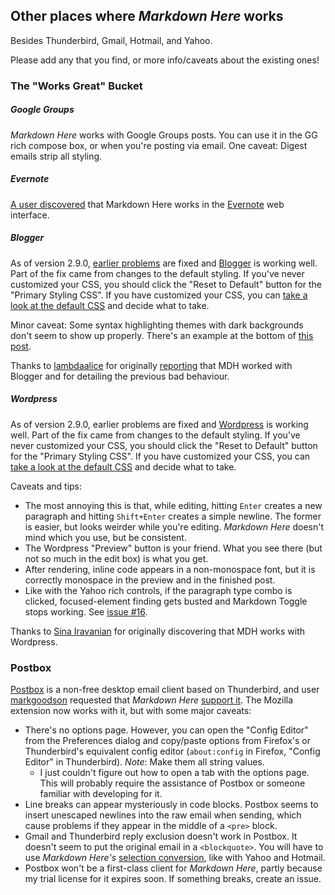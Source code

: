 ## Other places where *Markdown Here* works

Besides Thunderbird, Gmail, Hotmail, and Yahoo.

Please add any that you find, or more info/caveats about the existing ones!

### The "Works Great" Bucket

##### Google Groups

*Markdown Here* works with Google Groups posts. You can use it in the GG rich compose box, or when you're posting via email. One caveat: Digest emails strip all styling. 

##### Evernote

[A user discovered](https://github.com/adam-p/markdown-here/issues/30#issuecomment-8119861) that Markdown Here works in the [Evernote](https://www.evernote.com) web interface. 

##### Blogger

As of version 2.9.0, [earlier problems](https://github.com/adam-p/markdown-here/issues/89) are fixed and [Blogger](http://blogger.com/) is working well. Part of the fix came from changes to the default styling. If you've never customized your CSS, you should click the "Reset to Default" button for the "Primary Styling CSS". If you have customized your CSS, you can [take a look at the default CSS](https://github.com/adam-p/markdown-here/blob/master/src/common/default.css) and decide what to take.

Minor caveat: Some syntax highlighting themes with dark backgrounds don't seem to show up properly. There's an example at the bottom of [this post](http://adampersand.blogspot.ca/2013/10/mdh-test-better-blogger.html).

Thanks to [lambdaalice](https://github.com/lambdalice) for originally [reporting](https://github.com/adam-p/markdown-here/issues/89) that MDH worked with Blogger and for detailing the previous bad behaviour.

##### Wordpress

As of version 2.9.0, earlier problems are fixed and [Wordpress](http://wordpress.com/) is working well. Part of the fix came from changes to the default styling. If you've never customized your CSS, you should click the "Reset to Default" button for the "Primary Styling CSS". If you have customized your CSS, you can [take a look at the default CSS](https://github.com/adam-p/markdown-here/blob/master/src/common/default.css) and decide what to take.

Caveats and tips:
* The most annoying this is that, while editing, hitting `Enter` creates a new paragraph and hitting `Shift+Enter` creates a simple newline. The former is easier, but looks weirder while you're editing. *Markdown Here* doesn't mind which you use, but be consistent. 
* The Wordpress "Preview" button is your friend. What you see there (but not so much in the edit box) is what you get.
* After rendering, inline code appears in a non-monospace font, but it is correctly monospace in the preview and in the finished post.
* Like with the Yahoo rich controls, if the paragraph type combo is clicked, focused-element finding gets busted and Markdown Toggle stops working. See [issue #16](https://github.com/adam-p/markdown-here/issues/16).

Thanks to [Sina Iravanian](https://plus.google.com/116422808039109985732/posts) for originally discovering that MDH works with Wordpress.


### Postbox

[Postbox](http://www.postbox-inc.com/) is a non-free desktop email client based on Thunderbird, and user [markgoodson](https://github.com/markgoodson) requested that *Markdown Here* [support it](https://github.com/adam-p/markdown-here/issues/30). The Mozilla extension now works with it, but with some major caveats:

* There's no options page. However, you can open the "Config Editor" from the Preferences dialog and copy/paste options from Firefox's or Thunderbird's equivalent config editor (`about:config` in Firefox, "Config Editor" in Thunderbird). *Note*: Make them all string values. 
  * I just couldn't figure out how to open a tab with the options page. This will probably require the assistance of Postbox or someone familiar with developing for it.
* Line breaks can appear mysteriously in code blocks. Postbox seems to insert unescaped newlines into the raw email when sending, which cause problems if they appear in the middle of a `<pre>` block.
* Gmail and Thunderbird reply exclusion doesn't work in Postbox. It doesn't seem to put the original email in a `<blockquote>`. You will have to use *Markdown Here's* [selection conversion](https://github.com/adam-p/markdown-here#selectionpiecemeal-conversion), like with Yahoo and Hotmail.
* Postbox won't be a first-class client for *Markdown Here*, partly because my trial license for it expires soon. If something breaks, create an issue.